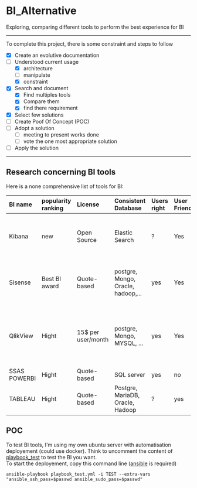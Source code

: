# BI_Alternative
 Exploring, comparing different tools to perform the best experience for BI

---
To complete this project, there is some constraint and steps to follow
- [x] Create an evolutive documentation
- [ ] Understood current usage
  - [x] architecture
  - [ ] manipulate
  - [x] constraint
- [x] Search and document
  - [x] Find multiples tools
  - [x] Compare them
  - [x] find there requirement
- [x] Select few solutions
- [ ] Create Poof Of Concept (POC)
- [ ] Adopt a solution
  - [ ] meeting to present works done
  - [ ] vote the one most appropriate solution
- [ ] Apply the solution
---

## Research concerning BI tools
 Here is a none comprehensive list of tools for BI:

| BI name | popularity ranking | License | Consistent Database | Users right | User Friendly | Language | Main Features |
| :------------- | :------------- | :------------- | :------------- |:------------- | :------------- |:------------- |:------------- |
| Kibana | new | Open Source | Elastic Search | ? | Yes | EN, FR, SP,... | Data Visualization, Geospatial data, graph exploration, dashboard,... |
| Sisense | Best BI award | Quote-based | postgre, Mongo, Oracle, hadoop,... | yes | Yes | EN, FR, SP,... | Drag and drop, export to various format, Data Visualization, ...|
| QlikView | Hight | 15$ per user/month | postgre, Mongo, MYSQL, ... | yes | Yes | EN | Data Visualization, Interact with dynamic dashboard & analytics, mobile-ready, ...|
| SSAS POWERBI | Hight | Quote-based | SQL server | yes | no | EN, FR | unusable on linux server |
| TABLEAU | Hight | Quote-based | Postgre, MariaDB, Oracle, Hadoop | ? | yes | EN, FR | Drag and drop, mobile ready, data sharing, ... |

## POC
To test BI tools, I'm using my own ubuntu server with automatisation deployement (could use docker). Think to uncomment the content of [playbook_test](https://github.com/JujuDesFruits/BI_Alternative/blob/master/playbook_test.yml) to test the BI you want.   
To start the deployement, copy this command line ([ansible](https://docs.ansible.com/ansible/latest/installation_guide/intro_installation.html) is required)
```
ansible-playbook playbook_test.yml -i TEST --extra-vars "ansible_ssh_pass=$passwd ansible_sudo_pass=$passwd"
```
